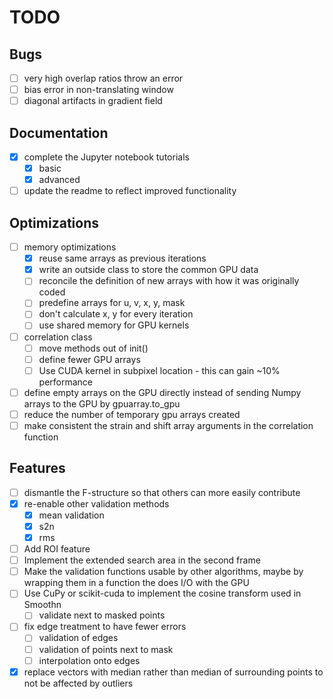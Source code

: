 # TODO

## Bugs
- [ ] very high overlap ratios throw an error
- [ ] bias error in non-translating window
- [ ] diagonal artifacts in gradient field

## Documentation
- [x] complete the Jupyter notebook tutorials
   - [x] basic
   - [x] advanced
- [ ] update the readme to reflect improved functionality

## Optimizations
- [ ] memory optimizations
  - [x] reuse same arrays as previous iterations
  - [x] write an outside class to store the common GPU data
  - [ ] reconcile the definition of new arrays with how it was originally coded
  - [ ] predefine arrays for u, v, x, y, mask
  - [ ] don't calculate x, y for every iteration
  - [ ] use shared memory for GPU kernels

- [ ] correlation class
  - [ ] move methods out of init()
  - [ ] define fewer GPU arrays
  - [ ] Use CUDA kernel in subpixel location - this can gain ~10% performance

- [ ] define empty arrays on the GPU directly instead of sending Numpy arrays to the GPU by gpuarray.to_gpu
- [ ] reduce the number of temporary gpu arrays created
- [ ] make consistent the strain and shift array arguments in the correlation function

## Features
- [ ] dismantle the F-structure so that others can more easily contribute
- [x] re-enable other validation methods
  - [x] mean validation
  - [x] s2n
  - [x] rms
- [ ] Add ROI feature
- [ ] Implement the extended search area in the second frame
- [ ] Make the validation functions usable by other algorithms, maybe by wrapping them in a function the does I/O with the GPU
- [ ] Use CuPy or scikit-cuda to implement the cosine transform used in Smoothn
  - [ ] validate next to masked points

- [ ] fix edge treatment to have fewer errors
  - [ ] validation of edges
  - [ ] validation of points next to mask
  - [ ] interpolation onto edges
  
- [x] replace vectors with median rather than median of surrounding points to not be affected by outliers

